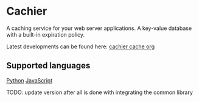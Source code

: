 # Cachier

A caching service for your web server applications.
A key-value database with a built-in expiration policy.

Latest developments can be found here: [cachier cache org](https://github.com/orgs/cachier-cache/repositories)

## Supported languages
[Python](https://pypi.org/project/cachier-python/)
[JavaScript](https://www.npmjs.com/package/cachier-js)
<!-- [Ruby](https://rubygems.org/gems/cachier) -->

<!-- ## Table of Contents

- [Installation](#installation)
- [Usage](#usage)
- [Support](#support)
- [Contributing](#contributing)

## Installation

Download to your project directory, add `README.md`, and commit:

```sh
curl -LO http://git.io/Xy0Chg
git add README.md
git commit -m "Use README Boilerplate"
```

## Usage

Replace the contents of `README.md` with your project's:

- Name
- Description
- Installation instructions
- Usage instructions
- Support instructions
- Contributing instructions
- License

Feel free to remove any sections that aren't applicable to your project.

## Support

Please [open an issue](https://github.com/fraction/readme-boilerplate/issues/new) for support.

## Contributing

Please contribute using [Github Flow](https://guides.github.com/introduction/flow/). Create a branch, add commits, and [open a pull request](https://github.com/fraction/readme-boilerplate/compare/).

TODO: write documentation with interacting with the rest api as well
-->






TODO: update version after all is done with integrating the common library

